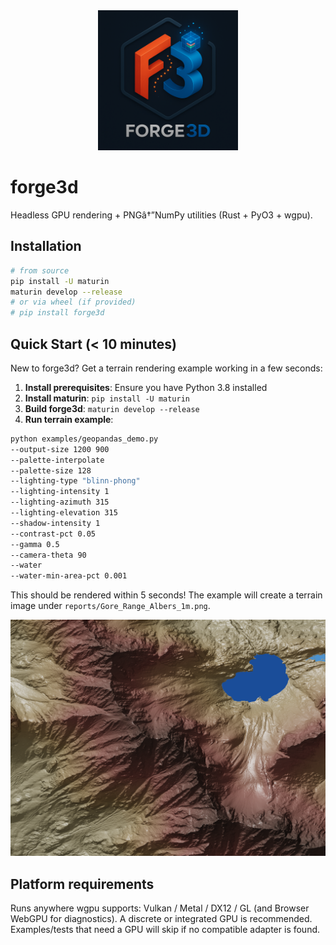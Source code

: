 <div align="center">
  <a href="./">
    <picture>
      <source media="(prefers-color-scheme: dark)" srcset="assets/logo-2000-dark.png">
      <img src="assets/logo-2000.png"
           alt="forge3d logo"
           width="224"
           height="224"
           decoding="async"
           loading="eager">
    </picture>
  </a>
</div>

# forge3d

Headless GPU rendering + PNGâ†”NumPy utilities (Rust + PyO3 + wgpu).

## Installation

```bash
# from source
pip install -U maturin
maturin develop --release
# or via wheel (if provided)
# pip install forge3d
```

## Quick Start (< 10 minutes)

New to forge3d? Get a terrain rendering example working in a few seconds:

1. **Install prerequisites**: Ensure you have Python 3.8 installed
2. **Install maturin**: `pip install -U maturin`
3. **Build forge3d**: `maturin develop --release`
4. **Run terrain example**:

```bash
python examples/geopandas_demo.py
--output-size 1200 900
--palette-interpolate
--palette-size 128
--lighting-type "blinn-phong"
--lighting-intensity 1
--lighting-azimuth 315
--lighting-elevation 315
--shadow-intensity 1
--contrast-pct 0.05
--gamma 0.5
--camera-theta 90
--water
--water-min-area-pct 0.001
```

This should be rendered within 5 seconds! 
The example will create a terrain image under `reports/Gore_Range_Albers_1m.png`.

![Gore Range](assets\Gore_Range_Albers_1m.png)

## Platform requirements

Runs anywhere wgpu supports: Vulkan / Metal / DX12 / GL (and Browser WebGPU for diagnostics). A discrete or integrated GPU is recommended. Examples/tests that need a GPU will skip if no compatible adapter is found.
